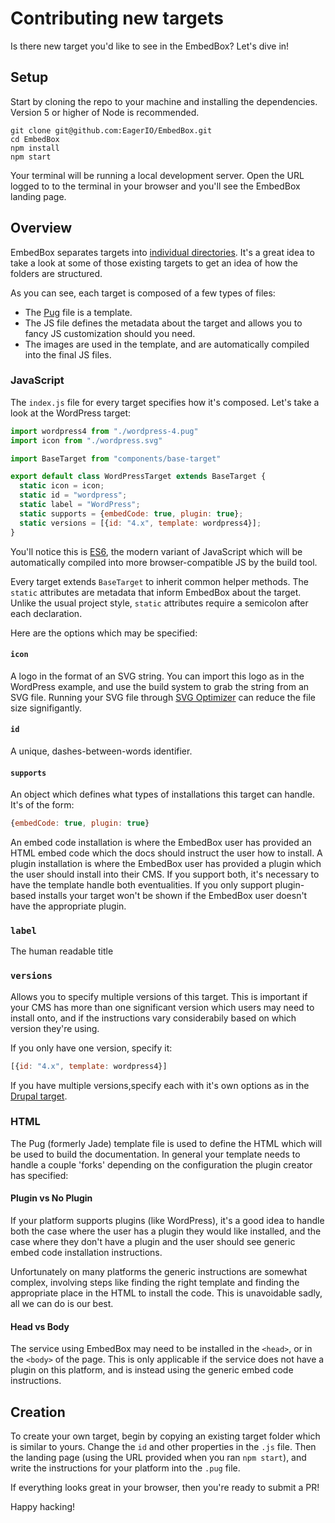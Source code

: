 # Contributing new targets

Is there new target you'd like to see in the EmbedBox? Let's dive in!

## Setup

Start by cloning the repo to your machine and installing the dependencies.
Version 5 or higher of Node is recommended.

```shell
git clone git@github.com:EagerIO/EmbedBox.git
cd EmbedBox
npm install
npm start
```

Your terminal will be running a local development server.
Open the URL logged to to the terminal in your browser and you'll see the EmbedBox landing page.

## Overview

EmbedBox separates targets into [individual directories](https://github.com/EagerIO/EmbedBox/tree/master/app/targets).
It's a great idea to take a look at some of those existing targets to get an idea of how the folders are structured.

As you can see, each target is composed of a few types of files:
- The [Pug](https://github.com/EagerIO/EmbedBox/blob/master/app/targets/wordpress/wordpress-4.pug) file is a template.
- The JS file defines the metadata about the target and allows you to fancy JS customization should you need.
- The images are used in the template, and are automatically compiled into the final JS files.

### JavaScript

The `index.js` file for every target specifies how it's composed.
Let's take a look at the WordPress target:

```javascript
import wordpress4 from "./wordpress-4.pug"
import icon from "./wordpress.svg"

import BaseTarget from "components/base-target"

export default class WordPressTarget extends BaseTarget {
  static icon = icon;
  static id = "wordpress";
  static label = "WordPress";
  static supports = {embedCode: true, plugin: true};
  static versions = [{id: "4.x", template: wordpress4}];
}
```

You'll notice this is [ES6](https://github.com/lukehoban/es6features),
the modern variant of JavaScript which will be automatically compiled into more
browser-compatible JS by the build tool.

Every target extends `BaseTarget` to inherit common helper methods.
The `static` attributes are metadata that inform EmbedBox about the target.
Unlike the usual project style, `static` attributes require a semicolon after each declaration.

Here are the options which may be specified:

#### `icon`

A logo in the format of an SVG string. You can import this logo as in the WordPress example,
and use the build system to grab the string from an SVG file.
Running your SVG file through [SVG Optimizer](https://jakearchibald.github.io/svgomg/)
can reduce the file size signifigantly.

#### `id`

A unique, dashes-between-words identifier.

#### `supports`

An object which defines what types of installations this target can handle. It's of the form:

```javascript
{embedCode: true, plugin: true}
```

An embed code installation is where the EmbedBox user has provided an HTML embed code
which the docs should instruct the user how to install.
A plugin installation is where the EmbedBox user has provided a plugin which the user should install into their CMS.
If you support both, it's necessary to have the template handle both eventualities.
If you only support plugin-based installs your target won't be shown if the EmbedBox
user doesn't have the appropriate plugin.

### `label`

The human readable title

### `versions`

Allows you to specify multiple versions of this target.
This is important if your CMS has more than one significant version which users may need to install onto,
and if the instructions vary considerabily based on which version they're using.

If you only have one version, specify it:

```javascript
[{id: "4.x", template: wordpress4}]
```

If you have multiple versions,specify each with it's own options as in the
[Drupal target](https://github.com/EagerIO/EmbedBox/blob/master/app/targets/drupal/index.js).

### HTML

The Pug (formerly Jade) template file is used to define the HTML which will be used to build the documentation.
In general your template needs to handle a couple 'forks' depending on the configuration the plugin creator has specified:

#### Plugin vs No Plugin

If your platform supports plugins (like WordPress),
it's a good idea to handle both the case where the user has a plugin they would like installed,
and the case where they don't have a plugin and the user should see generic embed code installation instructions.

Unfortunately on many platforms the generic instructions are somewhat complex,
involving steps like finding the right template and finding the appropriate place in the HTML to install the code.
This is unavoidable sadly, all we can do is our best.

#### Head vs Body

The service using EmbedBox may need to be installed in the `<head>`, or in the `<body>` of the page.
This is only applicable if the service does not have a plugin on this platform,
and is instead using the generic embed code instructions.

## Creation

To create your own target, begin by copying an existing target folder which is similar to yours.
Change the `id` and other properties in the `.js` file.
Then the landing page (using the URL provided when you ran `npm start`),
and write the instructions for your platform into the `.pug` file.

If everything looks great in your browser, then you're ready to submit a PR!

Happy hacking!
